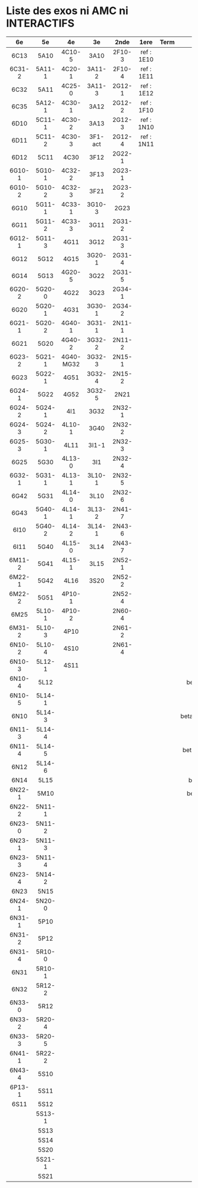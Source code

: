 # Liste des exos ni AMC ni INTERACTIFS

|6e|5e|4e|3e|2nde|1ere|Term|Reste|
|:-:|:-:|:-:|:-:|:-:|:-:|:-:|:-:|
|6C13|5A10|4C10-5|3A10|2F10-3|ref : 1E10||CM020|
|6C31-2|5A11-1|4C20-1|3A11-2|2F10-4|ref : 1E11||CM021|
|6C32|5A11|4C25-0|3A11-3|2G12-1|ref : 1E12||PEA11-1|
|6C35|5A12-1|4C30-1|3A12|2G12-2|ref : 1F10||PEA11|
|6D10|5C11-1|4C30-2|3A13|2G12-3|ref : 1N10||P003|
|6D11|5C11-2|4C30-3|3F1-act|2G12-4|ref : 1N11||P004|
|6D12|5C11|4C30|3F12|2G22-1|||P005|
|6G10-1|5G10-1|4C32-2|3F13|2G23-1|||P006|
|6G10-2|5G10-2|4C32-3|3F21|2G23-2|||P007|
|6G10|5G11-1|4C33-1|3G10-3|2G23|||P008|
|6G11|5G11-2|4C33-3|3G11|2G31-2|||P009|
|6G12-1|5G11-3|4G11|3G12|2G31-3|||P010|
|6G12|5G12|4G15|3G20-1|2G31-4|||P011|
|6G14|5G13|4G20-5|3G22|2G31-5|||P012|
|6G20-2|5G20-0|4G22|3G23|2G34-1|||beta2F31|
|6G20|5G20-1|4G31|3G30-1|2G34-2|||beta2N60-X1|
|6G21-1|5G20-2|4G40-1|3G31-1|2N11-1|||beta2N60-X2|
|6G21|5G20|4G40-2|3G32-2|2N11-2|||beta3F23|
|6G23-2|5G21-1|4G40-MG32|3G32-3|2N15-1|||beta3G15|
|6G23|5G22-1|4G51|3G32-4|2N15-2|||beta3G41|
|6G24-1|5G22|4G52|3G32-5|2N21|||beta3s21|
|6G24-2|5G24-1|4I1|3G32|2N32-1|||beta4C31|
|6G24-3|5G24-2|4L10-1|3G40|2N32-2|||beta4G20-3|
|6G25-3|5G30-1|4L11|3I1-1|2N32-3|||beta4G20-4|
|6G25|5G30|4L13-0|3I1|2N32-4|||beta6C33-1|
|6G32-1|5G31-1|4L13-1|3L10-1|2N32-5|||beta6test2|
|6G42|5G31|4L14-0|3L10|2N32-6|||beta6test2021|
|6G43|5G40-1|4L14-1|3L13-2|2N41-7|||betaAsymptotesObliques|
|6I10|5G40-2|4L14-2|3L14-1|2N43-6|||betaComplexes|
|6I11|5G40|4L15-0|3L14|2N43-7|||betaDivisionsDePolynomes|
|6M11-2|5G41|4L15-1|3L15|2N52-1|||betaEq1erDegreDansC|
|6M22-1|5G42|4L16|3S20|2N52-2|||betaEq2eDegAvecParam|
|6M22-2|5G51|4P10-1||2N52-4|||betaEqCarreDansC|
|6M25|5L10-1|4P10-2||2N60-4|||betaEqValAbs|
|6M31-2|5L10-3|4P10||2N61-2|||betaEquationsLog|
|6N10-2|5L10-4|4S10||2N61-4|||betaExo3d|
|6N10-3|5L12-1|4S11|||||betaExoSimpleMatthieu|
|6N10-4|5L12||||||betaModele10_simple_question-reponse|
|6N10-5|5L14-1||||||betaModele11_parametrable|
|6N10|5L14-3||||||betaModele20_plusieurs_types_de_questions|
|6N11-3|5L14-4||||||betaModele21_parametrables|
|6N11-4|5L14-5||||||betaModele30_constructions_géométriques|
|6N12|5L14-6||||||betaModele31_parametrables|
|6N14|5L15||||||betaModele40_tableau_proportionnalite|
|6N22-1|5M10||||||betaModele41_tableau_signes_variations|
|6N22-2|5N11-1||||||betaProbaAouB|
|6N23-0|5N11-2||||||betaProbabilites|
|6N23-1|5N11-3||||||betaPuissances|
|6N23-3|5N11-4||||||betaSpline|
|6N23-4|5N14-2||||||betaSys2x2CombLin|
|6N23|5N15||||||betaTracerParabole|
|6N24-1|5N20-0||||||betarotation3d|
|6N31-1|5P10||||||betatrinome|
|6N31-2|5P12||||||moule_a_exo_mathalea|
|6N31-4|5R10-0||||||moule_a_exo_mathalea2d|
|6N31|5R10-1||||||c3C10-2|
|6N32|5R12-2||||||c3N10|
|6N33-0|5R12||||||c3N23|
|6N33-2|5R20-4|||||||
|6N33-3|5R20-5|||||||
|6N41-1|5R22-2|||||||
|6N43-4|5S10|||||||
|6P13-1|5S11|||||||
|6S11|5S12|||||||
||5S13-1|||||||
||5S13|||||||
||5S14|||||||
||5S20|||||||
||5S21-1|||||||
||5S21|||||||
